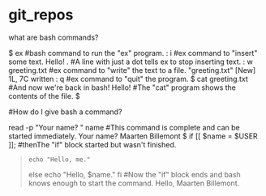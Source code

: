 # git_repos

what are bash commands?

$ ex                              #bash command to run the "ex" program.
: i                               #ex command to "insert" some text.
Hello!
.                                 #A line with just a dot tells ex to stop inserting text.
: w greeting.txt                  #ex command to "write" the text to a file.
"greeting.txt" [New] 1L, 7C written
: q                               #ex command to "quit" the program.
$ cat greeting.txt                #And now we're back in bash!
Hello!                            #The "cat" program shows the contents of the file.
$ 

#How do I give bash a command?

 read -p "Your name? " name       #This command is complete and can be started immediately.
Your name? Maarten Billemont
$ if [[ $name = $USER ]];         #thenThe "if" block started but wasn't finished.
>     echo "Hello, me."
> else
>     echo "Hello, $name."
> fi                              #Now the "if" block ends and bash knows enough to start the command.
Hello, Maarten Billemont.

